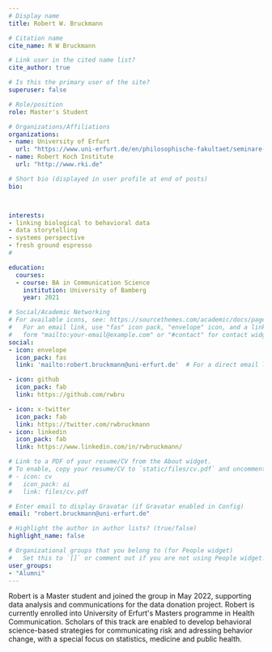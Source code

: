 ```yaml
---
# Display name
title: Robert W. Bruckmann

# Citation name
cite_name: R W Bruckmann

# Link user in the cited name list?
cite_author: true

# Is this the primary user of the site?
superuser: false

# Role/position
role: Master's Student

# Organizations/Affiliations
organizations:
- name: University of Erfurt
  url: "https://www.uni-erfurt.de/en/philosophische-fakultaet/seminare-professuren/medien-und-kommunikationswissenschaft/professuren/gesundheitskommunikation"
- name: Robert Koch Institute
  url: "http://www.rki.de"

# Short bio (displayed in user profile at end of posts)
bio: 



interests:
- linking biological to behavioral data 
- data storytelling
- systems perspective
- fresh ground espresso 
#

education:
  courses:
  - course: BA in Communication Science
    institution: University of Bamberg
    year: 2021

# Social/Academic Networking
# For available icons, see: https://sourcethemes.com/academic/docs/page-builder/#icons
#   For an email link, use "fas" icon pack, "envelope" icon, and a link in the
#   form "mailto:your-email@example.com" or "#contact" for contact widget.
social:
- icon: envelope
  icon_pack: fas
  link: 'mailto:robert.bruckmann@uni-erfurt.de'  # For a direct email link, use "mailto:test@example.org".

- icon: github
  icon_pack: fab
  link: https://github.com/rwbru

- icon: x-twitter
  icon_pack: fab
  link: https://twitter.com/rwbruckmann
- icon: linkedin
  icon_pack: fab
  link: https://www.linkedin.com/in/rwbruckmann/

# Link to a PDF of your resume/CV from the About widget.
# To enable, copy your resume/CV to `static/files/cv.pdf` and uncomment the lines below.
# - icon: cv
#   icon_pack: ai
#   link: files/cv.pdf

# Enter email to display Gravatar (if Gravatar enabled in Config)
email: "robert.bruckmann@uni-erfurt.de"

# Highlight the author in author lists? (true/false)
highlight_name: false

# Organizational groups that you belong to (for People widget)
#   Set this to `[]` or comment out if you are not using People widget.
user_groups:
- "Alumni"
---
```

Robert is a Master student and joined the group in May 2022, supporting data analysis and communications for the data donation project. Robert is currently enrolled into University of Erfurt's Masters programme in Health Communication. Scholars of this track are enabled to develop behavioral science-based strategies for communicating risk and adressing behavior change, with a special focus on statistics, medicine and public health.
